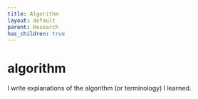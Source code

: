 ```yaml
---
title: Algorithm
layout: default
parent: Research
has_children: true
---
```


# algorithm

I write explanations of the algorithm (or terminology) I learned.